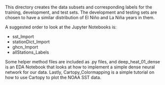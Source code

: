 This directory creates the data subsets and corresponding labels for the training, development, and test sets. The development and testing sets are chosen to have a similar distribution of El Niño and La Niña years in them.

A suggested order to look at the Jupyter Notebooks is:
- sst_Import
- stationDict_Import
- ghcn_Import
- allStations_Labels

Some helper method files are included as .py files, and deep_heat_01_dense is an EDA Notebook that looks at how to implement a simple dense neural network for our data. Lastly, Cartopy_Colormapping is a simple tutorial on how to use Cartopy to plot the NOAA SST data.
